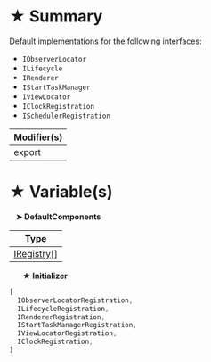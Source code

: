 # &#9733; Summary

Default implementations for the following interfaces:
- `IObserverLocator`
- `ILifecycle`
- `IRenderer`
- `IStartTaskManager`
- `IViewLocator`
- `IClockRegistration`
- `ISchedulerRegistration`

| Modifier(s)                            |
|----------------------------------------|
| export |

# &#9733; Variable(s)

&nbsp;&nbsp; **&#10148; DefaultComponents**

| Type                        |
|-----------------------------|
| [IRegistry](/kernel/interface/di/iregistry.md)[] |

&nbsp;&nbsp;&nbsp;&nbsp;&nbsp; **&#9733; Initializer**

```ts
[
  IObserverLocatorRegistration,
  ILifecycleRegistration,
  IRendererRegistration,
  IStartTaskManagerRegistration,
  IViewLocatorRegistration,
  IClockRegistration,
]
```